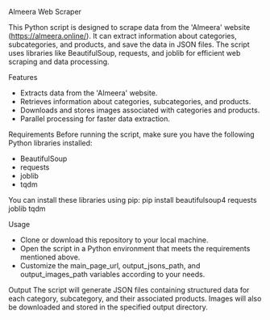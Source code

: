 Almeera Web Scraper

This Python script is designed to scrape data from the 'Almeera' website (https://almeera.online/). It can extract information about categories, subcategories, and products, and save the data in JSON files. The script uses libraries like BeautifulSoup, requests, and joblib for efficient web scraping and data processing.

Features
- Extracts data from the 'Almeera' website.
- Retrieves information about categories, subcategories, and products.
- Downloads and stores images associated with categories and products.
- Parallel processing for faster data extraction.

Requirements
Before running the script, make sure you have the following Python libraries installed:

- BeautifulSoup
- requests
- joblib
- tqdm

You can install these libraries using pip:
pip install beautifulsoup4 requests joblib tqdm

Usage
- Clone or download this repository to your local machine.
- Open the script in a Python environment that meets the requirements mentioned above.
- Customize the main_page_url, output_jsons_path, and output_images_path variables according to your needs.

Output
The script will generate JSON files containing structured data for each category, subcategory, and their associated products. Images will also be downloaded and stored in the specified output directory.
